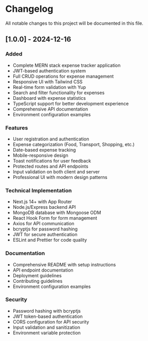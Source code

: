 # Changelog

All notable changes to this project will be documented in this file.

## [1.0.0] - 2024-12-16

### Added

-   Complete MERN stack expense tracker application
-   JWT-based authentication system
-   Full CRUD operations for expense management
-   Responsive UI with Tailwind CSS
-   Real-time form validation with Yup
-   Search and filter functionality for expenses
-   Dashboard with expense statistics
-   TypeScript support for better development experience
-   Comprehensive API documentation
-   Environment configuration examples

### Features

-   User registration and authentication
-   Expense categorization (Food, Transport, Shopping, etc.)
-   Date-based expense tracking
-   Mobile-responsive design
-   Toast notifications for user feedback
-   Protected routes and API endpoints
-   Input validation on both client and server
-   Professional UI with modern design patterns

### Technical Implementation

-   Next.js 14+ with App Router
-   Node.js/Express backend API
-   MongoDB database with Mongoose ODM
-   React Hook Form for form management
-   Axios for API communication
-   bcryptjs for password hashing
-   JWT for secure authentication
-   ESLint and Prettier for code quality

### Documentation

-   Comprehensive README with setup instructions
-   API endpoint documentation
-   Deployment guidelines
-   Contributing guidelines
-   Environment configuration examples

### Security

-   Password hashing with bcryptjs
-   JWT token-based authentication
-   CORS configuration for API security
-   Input validation and sanitization
-   Environment variable protection
